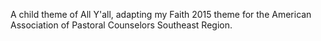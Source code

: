 A child theme of All Y'all, adapting my Faith 2015 theme for the American Association of Pastoral Counselors Southeast Region.